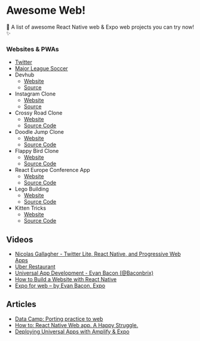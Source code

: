# Awesome Web!

💙 A list of awesome React Native web & Expo web projects you can try now! ✨

### Websites & PWAs

* [Twitter](https://twitter.com)
* [Major League Soccer](https://matchcenter.mlssoccer.com/)
* Devhub
  * [Website](https://devhubapp.com)
  * [Source](https://github.com/devhubapp/devhub/)
* Instagram Clone
  * [Website](https://Expogram.netlify.com)
  * [Source](https://github.com/evanbacon/instagram)
* Crossy Road Clone
  * [Website](https://crossyroad.netlify.com)
  * [Source Code](https://github.com/EvanBacon/Expo-Crossy-Road)
* Doodle Jump Clone
  * [Website](https://doodlejump.netlify.com)
  * [Source Code](https://github.com/EvanBacon/expo-doodle-jump)
* Flappy Bird Clone
  * [Website](https://flappybacon.netlify.com)
  * [Source Code](https://github.com/EvanBacon/react-flappy-bird)
* React Europe Conference App
  * [Website](http://europe.netlify.com)
  * [Source Code](https://github.com/EvanBacon/react-europe-2018-mobile)
* Lego Building
  * [Website](https://ldr.netlify.com)
  * [Source Code](https://github.com/EvanBacon/Lego-Expo)
* Kitten Tricks
  * [Website](https://akveo.github.io/react-native-ui-kitten/)
  * [Source Code](https://github.com/akveo/kittenTricks)

## Videos

* [Nicolas Gallagher - Twitter Lite, React Native, and Progressive Web Apps ](https://www.youtube.com/watch?v=tFFn39lLO-U)
* [Uber Restaurant](https://www.youtube.com/watch?v=RV9rxrNIxnY)
* [Universal App Development - Evan Bacon \(@Baconbrix\)](https://www.youtube.com/watch?v=UcjCuWy81YM)
* [How to Build a Website with React Native](https://www.youtube.com/watch?v=Czih6w57P9A)
* [Expo for web – by Evan Bacon, Expo](https://www.youtube.com/watch?reload=9&v=jt7NCutWcUU)

## Articles

* [Data Camp: Porting practice to web](https://www.datacamp.com/community/tech/porting-practice-to-web-part1)
* [How to: React Native Web app. A Happy Struggle.](https://blog.bitsrc.io/how-to-react-native-web-app-a-happy-struggle-aea7906f4903)
* [Deploying Universal Apps with Amplify & Expo](https://blog.expo.io/deploying-universal-apps-with-amplify-expo-510c53021d42)


